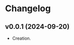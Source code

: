 <!-- markdownlint-disable MD024 -->
<!-- vale write-good.TooWordy = NO -->

# Changelog

## v0.0.1 (2024-09-20)

- Creation.
